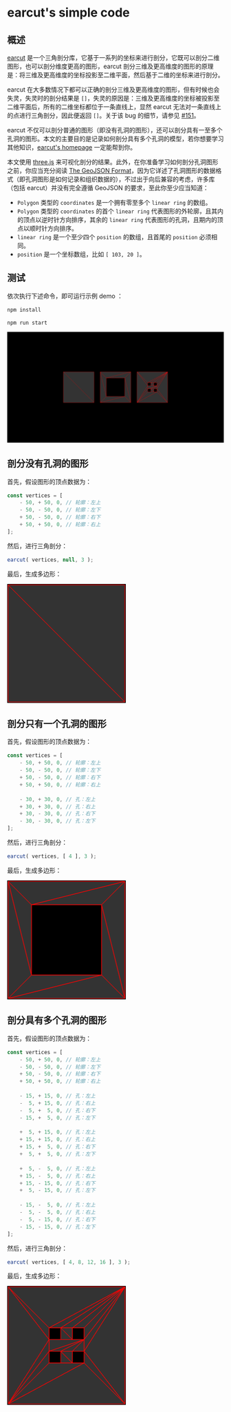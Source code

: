 # earcut's  simple code

## 概述

[earcut](https://github.com/mapbox/earcut) 是一个三角剖分库，它基于一系列的坐标来进行剖分，它既可以剖分二维图形，也可以剖分维度更高的图形，earcut 剖分三维及更高维度的图形的原理是：将三维及更高维度的坐标投影至二维平面，然后基于二维的坐标来进行剖分。

earcut 在大多数情况下都可以正确的剖分三维及更高维度的图形，但有时候也会失灵，失灵时的剖分结果是 `[]`，失灵的原因是：三维及更高维度的坐标被投影至二维平面后，所有的二维坐标都位于一条直线上，显然 earcut 无法对一条直线上的点进行三角剖分，因此便返回 `[]`。关于该 bug 的细节，请参见 [#151](https://github.com/mapbox/earcut/issues/151)。

earcut 不仅可以剖分普通的图形（即没有孔洞的图形），还可以剖分具有一至多个孔洞的图形。本文的主要目的是记录如何剖分具有多个孔洞的模型，若你想要学习其他知识，[earcut's homepage](https://github.com/mapbox/earcut/issues/151) 一定能帮到你。

本文使用 [three.js](https://github.com/mrdoob/three.js) 来可视化剖分的结果。此外，在你准备学习如何剖分孔洞图形之前，你应当充分阅读 [The GeoJSON Format](https://datatracker.ietf.org/doc/html/rfc7946)，因为它详述了孔洞图形的数据格式（即孔洞图形是如何记录和组织数据的），不过出于向后兼容的考虑，许多库（包括 earcut）并没有完全遵循 GeoJSON 的要求，至此你至少应当知道：

- `Polygon` 类型的 `coordinates` 是一个拥有零至多个 `linear ring` 的数组。
- `Polygon` 类型的 `coordinates` 的首个 `linear ring` 代表图形的外轮廓，且其内的顶点以逆时针方向排序，其余的 `linear ring` 代表图形的孔洞，且期内的顶点以顺时针方向排序。
- `linear ring` 是一个至少四个 `position` 的数组，且首尾的 `position` 必须相同。
- `position` 是一个坐标数组，比如 `[ 103, 20 ]`。



## 测试

依次执行下述命令，即可运行示例 demo ：

```
npm install
```

```
npm run start
```

![](./image-hosting/earcut-simplecode.png)



## 剖分没有孔洞的图形

首先，假设图形的顶点数据为：

```js
const vertices = [
    - 50, + 50, 0, // 轮廓：左上
    - 50, - 50, 0, // 轮廓：左下
    + 50, - 50, 0, // 轮廓：右下
    + 50, + 50, 0, // 轮廓：右上
];
```

然后，进行三角剖分：

```js
earcut( vertices, null, 3 );
```

最后，生成多边形：

![](./image-hosting/polygon-without-hole.png)



## 剖分只有一个孔洞的图形

首先，假设图形的顶点数据为：

```js
const vertices = [
    - 50, + 50, 0, // 轮廓：左上
    - 50, - 50, 0, // 轮廓：左下
    + 50, - 50, 0, // 轮廓：右下
    + 50, + 50, 0, // 轮廓：右上

    - 30, + 30, 0, // 孔：左上
    + 30, + 30, 0, // 孔：右上
    + 30, - 30, 0, // 孔：右下
    - 30, - 30, 0, // 孔：左下
];
```

然后，进行三角剖分：

```js
earcut( vertices, [ 4 ], 3 );
```

最后，生成多边形：

![](./image-hosting/polygon-with-a-hole.png)



## 剖分具有多个孔洞的图形

首先，假设图形的顶点数据为：

```js
const vertices = [
    - 50, + 50, 0, // 轮廓：左上
    - 50, - 50, 0, // 轮廓：左下
    + 50, - 50, 0, // 轮廓：右下
    + 50, + 50, 0, // 轮廓：右上

    - 15, + 15, 0, // 孔：左上
    -  5, + 15, 0, // 孔：右上
    -  5, +  5, 0, // 孔：右下
    - 15, +  5, 0, // 孔：左下

    +  5, + 15, 0, // 孔：左上
    + 15, + 15, 0, // 孔：右上
    + 15, +  5, 0, // 孔：右下
    +  5, +  5, 0, // 孔：左下

    +  5, -  5, 0, // 孔：左上
    + 15, -  5, 0, // 孔：右上
    + 15, - 15, 0, // 孔：右下
    +  5, - 15, 0, // 孔：左下

    - 15, -  5, 0, // 孔：左上
    -  5, -  5, 0, // 孔：右上
    -  5, - 15, 0, // 孔：右下
    - 15, - 15, 0, // 孔：左下
];
```

然后，进行三角剖分：

```js
earcut( vertices, [ 4, 8, 12, 16 ], 3 );
```

最后，生成多边形：

![](./image-hosting/polygon-with-four-hole.png)

